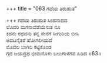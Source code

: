 +++
title = "063 ಗದೆಯ ತಿರುಹುತ"

+++
ಗದೆಯ ತಿರುಹುತ ಸಿಂಹನಾದದ  
ಲೊದರಿ ಮಗನಾವೆಡೆಯೆನುತ ನೂ  
ಕಿದನು ರಥವನು ತನ್ನ ಸೇನೆಗೆ ಸೀಗುರಿಯ ಬೀಸಿ  
ಅದಟನೈತರೆ ಹೋಗಲೀಯದೆ  
ಮೊದಲ ಬಾಗಿಲ ಕಟ್ಟಿಕೊಂಡ  
ಗ್ಗದ ಜಯದ್ರಥ ಭೀಮನೊಳು ಬಲುಗಾಳೆಗವ ಹಿಡಿದ    ॥63॥